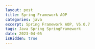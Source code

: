 ```yaml
---
layout: post
title: Spring Framework AOP
categories: java
excerpt: Spring Framework AOP, V6.0.7
tags: Java Spring SpringFramework
date: 2023-04-05
isHidden: true
---
```

